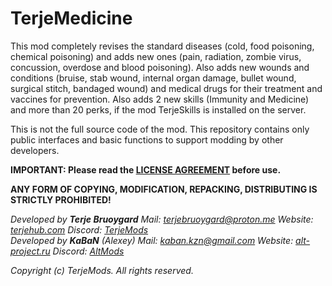 # TerjeMedicine

This mod completely revises the standard diseases (cold, food poisoning, chemical poisoning) and adds new ones (pain, radiation, zombie virus, concussion, overdose and blood poisoning). 
Also adds new wounds and conditions (bruise, stab wound, internal organ damage, bullet wound, surgical stitch, bandaged wound) and medical drugs for their treatment and vaccines for prevention.
Also adds 2 new skills (Immunity and Medicine) and more than 20 perks, if the mod TerjeSkills is installed on the server.

This is not the full source code of the mod. This repository contains only public interfaces and basic functions to support modding by other developers.

**IMPORTANT: Please read the [LICENSE AGREEMENT](LICENSE.md) before use.**

**ANY FORM OF COPYING, MODIFICATION, REPACKING, DISTRIBUTING IS STRICTLY PROHIBITED!**

*Developed by **Terje Bruoygard** Mail: <terjebruoygard@proton.me> Website: [terjehub.com](https://terjehub.com) Discord: [TerjeMods](https://discord.gg/ztvshCq53G)*  
*Developed by **KaBaN** (Alexey) Mail: <kaban.kzn@gmail.com> Website: [alt-project.ru](https://alt-project.ru) Discord: [AltMods](https://discord.gg/a7pZ5gPppB)*

*Copyright (c) TerjeMods. All rights reserved.*

